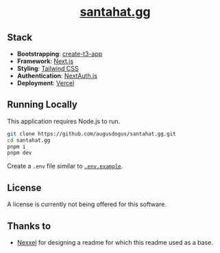 <h1 align="center"><a href="https://santahat.gg/" target="_blank">santahat.gg</a></h1>

## Stack

- **Bootstrapping**: [create-t3-app](https://create.t3.gg/)
- **Framework**: [Next.js](https://nextjs.org/)
- **Styling**: [Tailwind CSS](https://tailwindcss.com/)
- **Authentication**: [NextAuth.js](https://next-auth.js.org/)
- **Deployment**: [Vercel](https://vercel.com/)

## Running Locally

This application requires Node.js to run.

```bash
git clone https://github.com/augusdogus/santahat.gg.git
cd santahat.gg
pnpm i
pnpm dev
```

Create a `.env` file similar to [`.env.example`](https://github.com/AugusDogus/santahat.gg/blob/main/.env.example).

## License

A license is currently not being offered for this software.

## Thanks to

- [Nexxel](https://github.com/nexxeln/) for designing a readme for which this readme used as a base.
